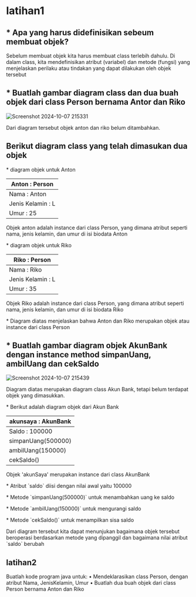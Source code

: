 # latihan1

## * Apa yang harus didefinisikan sebeum membuat objek?
<p>Sebelum membuat objek kita harus membuat class terlebih dahulu. 
Di dalam class, kita mendefinisikan atribut (variabel) dan metode (fungsi) yang menjelaskan perilaku atau tindakan yang dapat dilakukan oleh objek tersebut</p>

## * Buatlah gambar diagram class dan dua buah objek dari class Person bernama Antor dan Riko
![Screenshot 2024-10-07 215331](https://github.com/user-attachments/assets/6fe14aae-2fa4-4c6b-ba31-688143043ee3)
<p>Dari diagram tersebut objek anton dan riko belum ditambahkan. </p>

## Berikut diagram class yang telah dimasukan dua objek
<p>* diagram objek untuk Anton</p>

| Anton : Person |
|----------------|
| Nama : Anton   |
| Jenis Kelamin : L |
| Umur : 25      |
<p>Objek  anton adalah instance dari class Person, yang dimana atribut seperti nama, jenis kelamin, dan umur di isi biodata Anton </p>

<p> * diagram objek untuk Riko</p>

| Riko : Person |
| --------------|
| Nama : Riko   |
| Jenis Kelamin : L |
| Umur : 35     |
<p>Objek Riko adalah instance dari class Person, yang dimana atribut seperti nama, jenis kelamin, dan umur di isi biodata Riko</p>
<p> * Diagram diatas menjelaskan bahwa Anton dan Riko merupakan objek atau instance dari class Person </p>

## * Buatlah gambar diagram objek AkunBank dengan instance method simpanUang, ambilUang dan cekSaldo
![Screenshot 2024-10-07 215439](https://github.com/user-attachments/assets/608bb855-13d3-4dfb-8b2d-51d574829f7d)
<p>Diagram diatas merupakan diagram class Akun Bank, tetapi belum terdapat objek yang dimasukkan.</p>
<p>* Berikut adalah diagram objek dari Akun Bank</p>

| akunsaya : AkunBank |
| ---------------------|
| Saldo : 100000       | 
| simpanUang(500000)   |
| ambilUang(150000)    |
| cekSaldo()           |
<p> Objek 'akunSaya' merupakan instance dari class AkunBank</p>
<p>* Atribut `saldo` diisi dengan nilai awal yaitu 100000</p>
<p>* Metode `simpanUang(500000)` untuk menambahkan uang ke saldo</p>
<p>* Metode `ambilUang(150000)` untuk mengurangi saldo</p>
<p>* Metode `cekSaldo()` untuk menampilkan sisa saldo</p>

<p>Dari diagram tersebut kita dapat menunjukan bagaimana objek tersebut beroperasi berdasarkan metode yang dipanggil dan bagaimana nilai atribut `saldo` berubah</p>

## latihan2
<p>Buatlah kode program java untuk:
• Mendeklarasikan class Person, dengan atribut Nama,
JenisKelamin, Umur
• Buatlah dua buah objek dari class Person bernama Anton
dan Riko</p>
